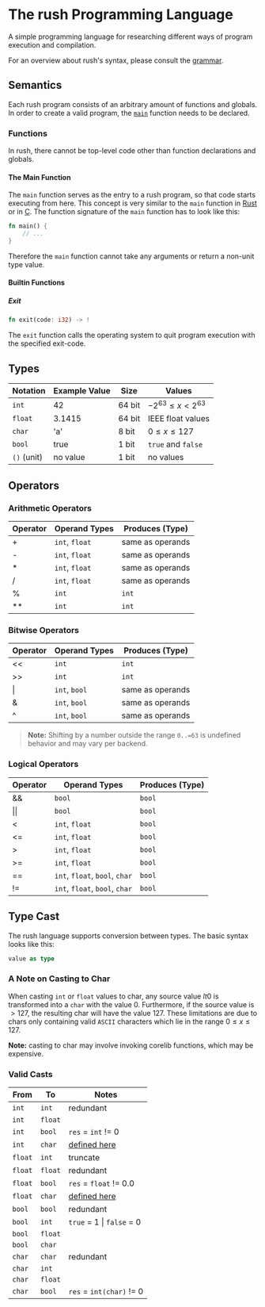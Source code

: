 # The rush Programming Language

A simple programming language for researching different ways of program
execution and compilation.

For an overview about rush's syntax, please consult the
[grammar](./grammar.ebnf).

## Semantics

Each rush program consists of an arbitrary amount of functions and globals. In
order to create a valid program, the [`main`](#the-main-function) function needs
to be declared.

### Functions

In rush, there cannot be top-level code other than function declarations and
globals.

#### The Main Function

The `main` function serves as the entry to a rush program, so that code starts
executing from here. This concept is very similar to the `main` function in
[Rust](https://www.rust-lang.org/) or in
[C](https://en.wikipedia.org/wiki/C_(programming_language)). The function
signature of the `main` function has to look like this:

```rs
fn main() {
    // ...
}
```

Therefore the `main` function cannot take any arguments or return a non-unit
type value.

#### Builtin Functions

##### Exit

```rs
fn exit(code: i32) -> !
```

The `exit` function calls the operating system to quit program execution with
the specified exit-code.

## Types

| Notation    | Example Value | Size   | Values                         |
| ----------- | ------------- | ------ | ------------------------------ |
| `int`       | 42            | 64 bit | $- 2 ^{63} \le x \lt 2 ^ {63}$ |
| `float`     | 3.1415        | 64 bit | IEEE float values              |
| `char`      | 'a'           | 8 bit  | $0 \le x \le 127$              |
| `bool`      | true          | 1 bit  | `true` and `false`             |
| `()` (unit) | no value      | 1 bit  | no values                      |

## Operators

### Arithmetic Operators

| Operator | Operand Types  | Produces (Type)  |
| -------- | -------------- | ---------------- |
| +        | `int`, `float` | same as operands |
| -        | `int`, `float` | same as operands |
| *        | `int`, `float` | same as operands |
| /        | `int`, `float` | same as operands |
| %        | `int`          | `int`            |
| **       | `int`          | `int`            |

### Bitwise Operators

| Operator | Operand Types | Produces (Type)  |
| -------- | ------------- | ---------------- |
| <<       | `int`         | `int`            |
| >>       | `int`         | `int`            |
| \|       | `int`, `bool` | same as operands |
| \&       | `int`, `bool` | same as operands |
| \^       | `int`, `bool` | same as operands |

> **Note:** Shifting by a number outside the range `0..=63` is undefined
> behavior and may vary per backend.

### Logical Operators

| Operator | Operand Types                  | Produces (Type) |
| -------- | ------------------------------ | --------------- |
| &&       | `bool`                         | `bool`          |
| \|\|     | `bool`                         | `bool`          |
| <        | `int`, `float`                 | `bool`          |
| <=       | `int`, `float`                 | `bool`          |
| >        | `int`, `float`                 | `bool`          |
| >=       | `int`, `float`                 | `bool`          |
| ==       | `int`, `float`, `bool`, `char` | `bool`          |
| !=       | `int`, `float`, `bool`, `char` | `bool`          |

## Type Cast

The rush language supports conversion between types. The basic syntax looks like
this:

```rs
value as type
```

### A Note on Casting to Char

When casting `int` or `float` values to char, any source value $lt 0$ is
transformed into a `char` with the value $0$. Furthermore, if the source value
is $\gt127$, the resulting char will have the value $127$. These limitations are
due to chars only containing valid `ASCII` characters which lie in the range $0
\le x \le 127$.

**Note:** casting to char may involve invoking corelib functions, which may be
expensive.

### Valid Casts

| From    | To      | Notes                                      |
| ------- | ------- | ------------------------------------------ |
| `int`   | `int`   | redundant                                  |
| `int`   | `float` |                                            |
| `int`   | `bool`  | `res` = `int` != 0                         |
| `int`   | `char`  | [defined here](#a-note-on-casting-to-char) |
| `float` | `int`   | truncate                                   |
| `float` | `float` | redundant                                  |
| `float` | `bool`  | `res` = `float` != 0.0                     |
| `float` | `char`  | [defined here](#a-note-on-casting-to-char) |
| `bool`  | `bool`  | redundant                                  |
| `bool`  | `int`   | `true` = 1 \| `false` = 0                  |
| `bool`  | `float` |                                            |
| `bool`  | `char`  |                                            |
| `char`  | `char`  | redundant                                  |
| `char`  | `int`   |                                            |
| `char`  | `float` |                                            |
| `char`  | `bool`  | `res` = `int(char)` != 0                   |
